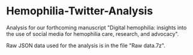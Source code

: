 # Hemophilia-Twitter-Analysis

Analysis for our forthcoming manuscript "Digital hemophilia: insights into the use of social media for hemophilia care, research, and advocacy".

Raw JSON data used for the analysis is in the file "Raw data.7z".
